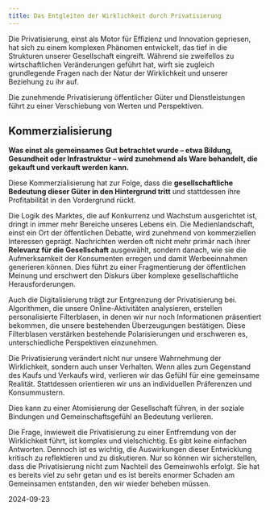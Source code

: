 ```yaml
---  
title: Das Entgleiten der Wirklichkeit durch Privatisierung
---
```

Die Privatisierung, einst als Motor für Effizienz und Innovation gepriesen, hat sich zu einem komplexen Phänomen entwickelt, das tief in die Strukturen unserer Gesellschaft eingreift. Während sie zweifellos zu wirtschaftlichen Veränderungen geführt hat, wirft sie zugleich grundlegende Fragen nach der Natur der Wirklichkeit und unserer Beziehung zu ihr auf.

Die zunehmende Privatisierung öffentlicher Güter und Dienstleistungen führt zu einer Verschiebung von Werten und Perspektiven. 

## Kommerzialisierung 

**Was einst als gemeinsames Gut betrachtet wurde – etwa Bildung, Gesundheit oder Infrastruktur – wird zunehmend als Ware behandelt, die gekauft und verkauft werden kann.** 

Diese Kommerzialisierung hat zur Folge, dass die **gesellschaftliche Bedeutung dieser Güter in den Hintergrund tritt** und stattdessen ihre Profitabilität in den Vordergrund rückt.

Die Logik des Marktes, die auf Konkurrenz und Wachstum ausgerichtet ist, dringt in immer mehr Bereiche unseres Lebens ein. Die Medienlandschaft, einst ein Ort der öffentlichen Debatte, wird zunehmend von kommerziellen Interessen geprägt. Nachrichten werden oft nicht mehr primär nach ihrer **Relevanz für die Gesellschaft** ausgewählt, sondern danach, wie sie die Aufmerksamkeit der Konsumenten erregen und damit Werbeeinnahmen generieren können. Dies führt zu einer Fragmentierung der öffentlichen Meinung und erschwert den Diskurs über komplexe gesellschaftliche Herausforderungen.

Auch die Digitalisierung trägt zur Entgrenzung der Privatisierung bei. Algorithmen, die unsere Online-Aktivitäten analysieren, erstellen personalisierte Filterblasen, in denen wir nur noch Informationen präsentiert bekommen, die unsere bestehenden Überzeugungen bestätigen. Diese Filterblasen verstärken bestehende Polarisierungen und erschweren es, unterschiedliche Perspektiven einzunehmen.

Die Privatisierung verändert nicht nur unsere Wahrnehmung der Wirklichkeit, sondern auch unser Verhalten. Wenn alles zum Gegenstand des Kaufs und Verkaufs wird, verlieren wir das Gefühl für eine gemeinsame Realität. Stattdessen orientieren wir uns an individuellen Präferenzen und Konsummustern. 

Dies kann zu einer Atomisierung der Gesellschaft führen, in der soziale Bindungen und Gemeinschaftsgefühl an Bedeutung verlieren.

Die Frage, inwieweit die Privatisierung zu einer Entfremdung von der Wirklichkeit führt, ist komplex und vielschichtig. Es gibt keine einfachen Antworten. Dennoch ist es wichtig, die Auswirkungen dieser Entwicklung kritisch zu reflektieren und zu diskutieren. Nur so können wir sicherstellen, dass die Privatisierung nicht zum Nachteil des Gemeinwohls erfolgt. Sie hat es bereits viel zu sehr getan und es ist bereits enormer Schaden am Gemeinsamen entstanden, den wir wieder beheben müssen.

2024-09-23